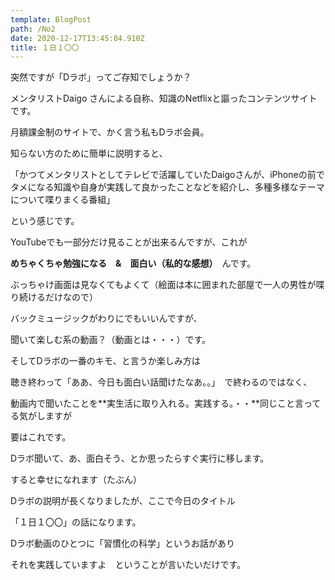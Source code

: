 ```yaml
---
template: BlogPost
path: /No2
date: 2020-12-17T13:45:04.910Z
title: １日１〇〇
---
```

突然ですが「Dラボ」ってご存知でしょうか？

メンタリストDaigo さんによる自称、知識のNetflixと謳ったコンテンツサイトです。

月額課金制のサイトで、かく言う私もDラボ会員。

知らない方のために簡単に説明すると、

「かつてメンタリストとしてテレビで活躍していたDaigoさんが、iPhoneの前でタメになる知識や自身が実践して良かったことなどを紹介し、多種多様なテーマについて喋りまくる番組」

という感じです。

YouTubeでも一部分だけ見ることが出来るんですが、これが

**めちゃくちゃ勉強になる　&　面白い（私的な感想）**　んです。

ぶっちゃけ画面は見なくてもよくて（絵面は本に囲まれた部屋で一人の男性が喋り続けるだけなので）

バックミュージックがわりにでもいいんですが、

聞いて楽しむ系の動画？（動画とは・・・）です。



そしてDラボの一番のキモ、と言うか楽しみ方は

聴き終わって「ああ、今日も面白い話聞けたなあ。。」　で終わるのではなく、

動画内で聞いたことを**実生活に取り入れる。実践する。・・**同じこと言ってる気がしますが

要はこれです。

Dラボ聞いて、あ、面白そう、とか思ったらすぐ実行に移します。

すると幸せになれます（たぶん）



Dラボの説明が長くなりましたが、ここで今日のタイトル

「１日１〇〇」の話になります。

Dラボ動画のひとつに「習慣化の科学」というお話があり

それを実践していますよ　ということが言いたいだけです。
